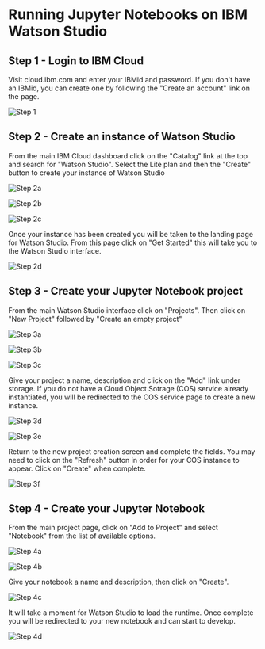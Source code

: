 # Running Jupyter Notebooks on IBM Watson Studio

## Step 1 - Login to IBM Cloud

Visit cloud.ibm.com and enter your IBMid and password.  If you don't have an IBMid, you can create one by following the "Create an account" link on the page.

![Step 1](images/step1.png)

## Step 2 - Create an instance of Watson Studio

From the main IBM Cloud dashboard click on the "Catalog" link at the top and search for "Watson Studio".  Select the Lite plan and then the "Create" button to create your instance of Watson Studio

![Step 2a](images/step2a.png)

![Step 2b](images/step2b.png)

![Step 2c](images/step2c.png)

Once your instance has been created you will be taken to the landing page for Watson Studio.  From this page click on "Get Started" this will take you to the Watson Studio interface.

![Step 2d](images/step2d.png)

 ## Step 3 - Create your Jupyter Notebook project

 From the main Watson Studio interface click on "Projects".  Then click on "New Project" followed by "Create an empty project"

 ![Step 3a](images/step3a.png)

 ![Step 3b](images/step3b.png)

 ![Step 3c](images/step3c.png)

 Give your project a name, description and click on the "Add" link under storage.  If you do not have a Cloud Object Sotrage (COS) service already instantiated, you will be redirected to the COS service page to create a new instance.

 ![Step 3d](images/step3d.png)
 
 ![Step 3e](images/step3e.png)

 Return to the new project creation screen and complete the fields.  You may need to click on the "Refresh" button in order for your COS instance to appear.  Click on "Create" when complete.

 ![Step 3f](images/step3f.png)

## Step 4 - Create your Jupyter Notebook

From the main project page, click on "Add to Project" and select "Notebook" from the list of available options.

 ![Step 4a](images/step4a.png)
 
 ![Step 4b](images/step4b.png)

Give your notebook a name and description, then click on "Create".  

 ![Step 4c](images/step4c.png)

It will take a moment for Watson Studio to load the runtime.  Once complete you will be redirected to your new notebook and can start to develop.

 ![Step 4d](images/step4d.png)